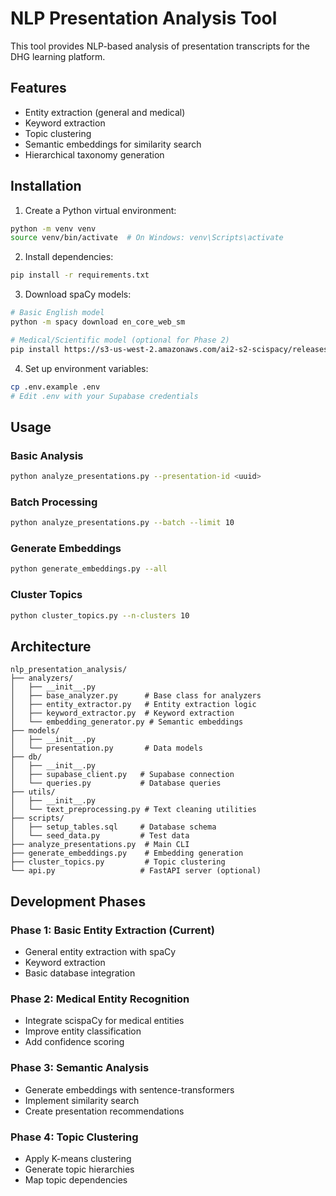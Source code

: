 # NLP Presentation Analysis Tool

This tool provides NLP-based analysis of presentation transcripts for the DHG learning platform.

## Features

- Entity extraction (general and medical)
- Keyword extraction
- Topic clustering
- Semantic embeddings for similarity search
- Hierarchical taxonomy generation

## Installation

1. Create a Python virtual environment:
```bash
python -m venv venv
source venv/bin/activate  # On Windows: venv\Scripts\activate
```

2. Install dependencies:
```bash
pip install -r requirements.txt
```

3. Download spaCy models:
```bash
# Basic English model
python -m spacy download en_core_web_sm

# Medical/Scientific model (optional for Phase 2)
pip install https://s3-us-west-2.amazonaws.com/ai2-s2-scispacy/releases/v0.5.3/en_core_sci_md-0.5.3.tar.gz
```

4. Set up environment variables:
```bash
cp .env.example .env
# Edit .env with your Supabase credentials
```

## Usage

### Basic Analysis
```bash
python analyze_presentations.py --presentation-id <uuid>
```

### Batch Processing
```bash
python analyze_presentations.py --batch --limit 10
```

### Generate Embeddings
```bash
python generate_embeddings.py --all
```

### Cluster Topics
```bash
python cluster_topics.py --n-clusters 10
```

## Architecture

```
nlp_presentation_analysis/
├── analyzers/
│   ├── __init__.py
│   ├── base_analyzer.py      # Base class for analyzers
│   ├── entity_extractor.py   # Entity extraction logic
│   ├── keyword_extractor.py  # Keyword extraction
│   └── embedding_generator.py # Semantic embeddings
├── models/
│   ├── __init__.py
│   └── presentation.py       # Data models
├── db/
│   ├── __init__.py
│   ├── supabase_client.py   # Supabase connection
│   └── queries.py           # Database queries
├── utils/
│   ├── __init__.py
│   └── text_preprocessing.py # Text cleaning utilities
├── scripts/
│   ├── setup_tables.sql     # Database schema
│   └── seed_data.py         # Test data
├── analyze_presentations.py  # Main CLI
├── generate_embeddings.py    # Embedding generation
├── cluster_topics.py         # Topic clustering
└── api.py                   # FastAPI server (optional)
```

## Development Phases

### Phase 1: Basic Entity Extraction (Current)
- General entity extraction with spaCy
- Keyword extraction
- Basic database integration

### Phase 2: Medical Entity Recognition
- Integrate scispaCy for medical entities
- Improve entity classification
- Add confidence scoring

### Phase 3: Semantic Analysis
- Generate embeddings with sentence-transformers
- Implement similarity search
- Create presentation recommendations

### Phase 4: Topic Clustering
- Apply K-means clustering
- Generate topic hierarchies
- Map topic dependencies

